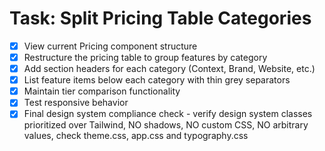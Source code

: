 # Task: Split Pricing Table Categories

- [x] View current Pricing component structure
- [x] Restructure the pricing table to group features by category
- [x] Add section headers for each category (Context, Brand, Website, etc.)
- [x] List feature items below each category with thin grey separators
- [x] Maintain tier comparison functionality
- [x] Test responsive behavior
- [x] Final design system compliance check - verify design system classes prioritized over Tailwind, NO shadows, NO custom CSS, NO arbitrary values, check theme.css, app.css and typography.css